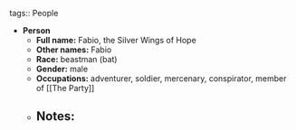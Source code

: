 tags:: People

- **Person**
	- **Full name:** Fabio, the Silver Wings of Hope
	- **Other names:** Fabio
	- **Race:** beastman (bat)
	- **Gender:** male
	- **Occupations:** adventurer, soldier, mercenary, conspirator, member of [[The Party]]
	- **Notes:**
		-